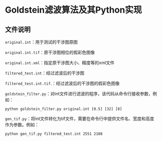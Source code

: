 # Goldstein滤波算法及其Python实现

## 文件说明

`original.int`：用于测试的干涉图原图

`original.int.tif`：原干涉图相位的假彩色图像

`original.int.xml`：指定原干涉图大小、精度等的xml文件

`filtered_test.int`：经过滤波后的干涉图

`filtered_test.int.tif`.：经过滤波后的干涉图的假彩色图像

`goldstein_filter.py`：对int文件进行滤波的程序，该代码从命令行接收参数，例如：

```shell
python goldstein_filter.py original.int [0.5] [32] [8]
```

`gen_tif.py`：将int文件转化为tif文件，需要在命令行中提供文件名、宽度和高度作为参数。例如：

```shell
python gen_tif.py filtered_test.int 2551 2108
```

